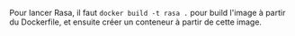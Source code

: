 Pour lancer Rasa, il faut `docker build -t rasa .` pour build l'image à partir du Dockerfile, et ensuite créer un conteneur à partir de cette image.
